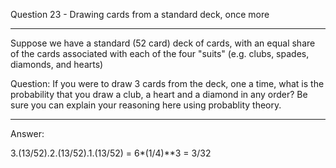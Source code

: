 Question 23 - Drawing cards from a standard deck, once more
________________________________________
Suppose we have a standard (52 card) deck of cards, with an equal share of the cards associated with each of the four "suits" 
(e.g. clubs, spades, diamonds, and hearts)

Question: If you were to draw 3 cards from the deck, one a time, what is the probability that 
you draw a club, a heart and a diamond in any order? Be sure you can explain your reasoning here using probablity theory.


_____________________________________  

Answer:  
  
3.(13/52).2.(13/52).1.(13/52) = 6*(1/4)**3 = 3/32
